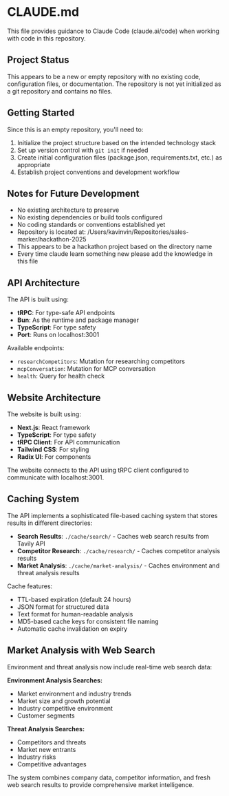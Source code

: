 # CLAUDE.md

This file provides guidance to Claude Code (claude.ai/code) when working with code in this repository.

## Project Status

This appears to be a new or empty repository with no existing code, configuration files, or documentation. The repository is not yet initialized as a git repository and contains no files.

## Getting Started

Since this is an empty repository, you'll need to:
1. Initialize the project structure based on the intended technology stack
2. Set up version control with `git init` if needed
3. Create initial configuration files (package.json, requirements.txt, etc.) as appropriate
4. Establish project conventions and development workflow

## Notes for Future Development

- No existing architecture to preserve
- No existing dependencies or build tools configured
- No coding standards or conventions established yet
- Repository is located at: /Users/kavinvin/Repositories/sales-marker/hackathon-2025
- This appears to be a hackathon project based on the directory name
- Every time claude learn something new please add the knowledge in this file

## API Architecture

The API is built using:
- **tRPC**: For type-safe API endpoints
- **Bun**: As the runtime and package manager
- **TypeScript**: For type safety
- **Port**: Runs on localhost:3001

Available endpoints:
- `researchCompetitors`: Mutation for researching competitors
- `mcpConversation`: Mutation for MCP conversation
- `health`: Query for health check

## Website Architecture

The website is built using:
- **Next.js**: React framework
- **TypeScript**: For type safety
- **tRPC Client**: For API communication
- **Tailwind CSS**: For styling
- **Radix UI**: For components

The website connects to the API using tRPC client configured to communicate with localhost:3001.

## Caching System

The API implements a sophisticated file-based caching system that stores results in different directories:

- **Search Results**: `./cache/search/` - Caches web search results from Tavily API
- **Competitor Research**: `./cache/research/` - Caches competitor analysis results
- **Market Analysis**: `./cache/market-analysis/` - Caches environment and threat analysis results

Cache features:
- TTL-based expiration (default 24 hours)
- JSON format for structured data
- Text format for human-readable analysis
- MD5-based cache keys for consistent file naming
- Automatic cache invalidation on expiry

## Market Analysis with Web Search

Environment and threat analysis now include real-time web search data:

**Environment Analysis Searches:**
- Market environment and industry trends
- Market size and growth potential
- Industry competitive environment  
- Customer segments

**Threat Analysis Searches:**
- Competitors and threats
- Market new entrants
- Industry risks
- Competitive advantages

The system combines company data, competitor information, and fresh web search results to provide comprehensive market intelligence.
